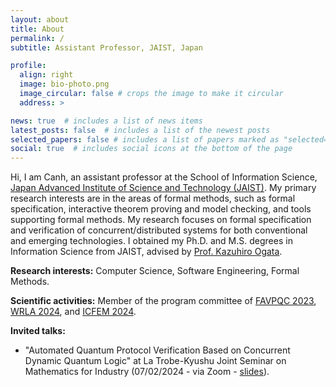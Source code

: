 ```yaml
---
layout: about
title: About
permalink: /
subtitle: Assistant Professor, JAIST, Japan

profile:
  align: right
  image: bio-photo.png
  image_circular: false # crops the image to make it circular
  address: >

news: true  # includes a list of news items
latest_posts: false  # includes a list of the newest posts
selected_papers: false # includes a list of papers marked as "selected={true}"
social: true  # includes social icons at the bottom of the page
---
```


Hi, I am Canh, an assistant professor at the School of Information Science, <a href='https://jaist.ac.jp/english/'>Japan Advanced Institute of Science and Technology (JAIST)</a>. My primary research interests are in the areas of formal methods, such as formal specification, interactive theorem proving and model checking, and tools supporting formal methods. My research focuses on formal specification and verification of concurrent/distributed systems for both conventional and emerging technologies. I obtained my Ph.D. and M.S. degrees in Information Science from JAIST, advised by <a href='https://www.jaist.ac.jp/~ogata/'>Prof. Kazuhiro Ogata</a>.

<b>Research interests:</b> Computer Science, Software Engineering, Formal Methods.

<b>Scientific activities:</b> Member of the program committee of <a href='https://favpqc2023.gitlab.io/'>FAVPQC 2023</a>, <a href='https://wrla2024.gitlab.io/'>WRLA 2024</a>, and <a href='https://icfem2024.info/'>ICFEM 2024</a>.

<b>Invited talks:</b>
- "Automated Quantum Protocol Verification Based on Concurrent Dynamic Quantum Logic" at La Trobe-Kyushu Joint Seminar on Mathematics for Industry (07/02/2024 \- via Zoom \- [slides](assets/pdf/slides/invited-talks/2024-CDQL-slides.pdf)).